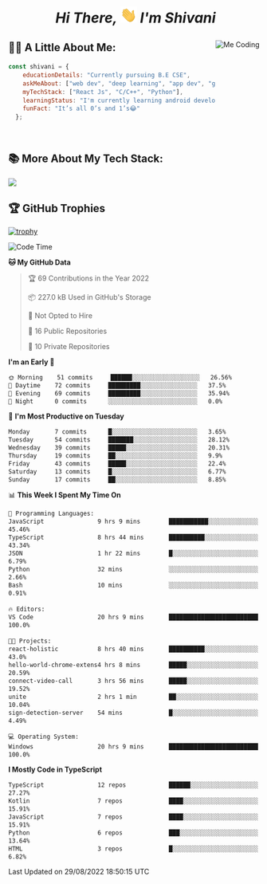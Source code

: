 # <p align="center">️ _Hi There, <img src="https://raw.githubusercontent.com/SanjayDevTech/SanjayDevTech/master/assets/wave.gif" alt="waving hand" width="33px"> I'm Shivani_</p>

<img align="right" alt="Me Coding" height="200" src="https://media.giphy.com/media/L1R1tvI9svkIWwpVYr/giphy.gif">

## 👩‍💻 **A Little About Me:**
```jsx
const shivani = {
    educationDetails: "Currently pursuing B.E CSE",
    askMeAbout: ["web dev", "deep learning", "app dev", "gardening"],
    myTechStack: ["React Js", "C/C++", "Python"],
    learningStatus: "I'm currently learning android development",
    funFact: "It’s all 0’s and 1’s😂"
  };
```

<br/>

## 📚 **More About My Tech Stack:**

   <img align="center" src="https://github-readme-stats.vercel.app/api/top-langs/?username=shivu-srk&layout=compact&theme=vue-dark"/>
   <br/>
   
## 🏆 GitHub Trophies

[![trophy](https://github-profile-trophy.vercel.app/?username=shivu-srk&theme=nord&column=7)](https://github.com/ryo-ma/github-profile-trophy)

<!--START_SECTION:waka-->
![Code Time](http://img.shields.io/badge/Code%20Time-275%20hrs%2050%20mins-blue)

**🐱 My GitHub Data** 

> 🏆 69 Contributions in the Year 2022
 > 
> 📦 227.0 kB Used in GitHub's Storage 
 > 
> 🚫 Not Opted to Hire
 > 
> 📜 16 Public Repositories 
 > 
> 🔑 10 Private Repositories  
 > 
**I'm an Early 🐤** 

```text
🌞 Morning    51 commits     ██████░░░░░░░░░░░░░░░░░░░   26.56% 
🌆 Daytime    72 commits     █████████░░░░░░░░░░░░░░░░   37.5% 
🌃 Evening    69 commits     █████████░░░░░░░░░░░░░░░░   35.94% 
🌙 Night      0 commits      ░░░░░░░░░░░░░░░░░░░░░░░░░   0.0%

```
📅 **I'm Most Productive on Tuesday** 

```text
Monday       7 commits      █░░░░░░░░░░░░░░░░░░░░░░░░   3.65% 
Tuesday      54 commits     ███████░░░░░░░░░░░░░░░░░░   28.12% 
Wednesday    39 commits     █████░░░░░░░░░░░░░░░░░░░░   20.31% 
Thursday     19 commits     ██░░░░░░░░░░░░░░░░░░░░░░░   9.9% 
Friday       43 commits     █████░░░░░░░░░░░░░░░░░░░░   22.4% 
Saturday     13 commits     █░░░░░░░░░░░░░░░░░░░░░░░░   6.77% 
Sunday       17 commits     ██░░░░░░░░░░░░░░░░░░░░░░░   8.85%

```


📊 **This Week I Spent My Time On** 

```text
💬 Programming Languages: 
JavaScript               9 hrs 9 mins        ███████████░░░░░░░░░░░░░░   45.46% 
TypeScript               8 hrs 44 mins       ██████████░░░░░░░░░░░░░░░   43.34% 
JSON                     1 hr 22 mins        █░░░░░░░░░░░░░░░░░░░░░░░░   6.79% 
Python                   32 mins             ░░░░░░░░░░░░░░░░░░░░░░░░░   2.66% 
Bash                     10 mins             ░░░░░░░░░░░░░░░░░░░░░░░░░   0.91%

🔥 Editors: 
VS Code                  20 hrs 9 mins       █████████████████████████   100.0%

🐱‍💻 Projects: 
react-holistic           8 hrs 40 mins       ██████████░░░░░░░░░░░░░░░   43.0% 
hello-world-chrome-extens4 hrs 8 mins        █████░░░░░░░░░░░░░░░░░░░░   20.59% 
connect-video-call       3 hrs 56 mins       █████░░░░░░░░░░░░░░░░░░░░   19.52% 
unite                    2 hrs 1 min         ██░░░░░░░░░░░░░░░░░░░░░░░   10.04% 
sign-detection-server    54 mins             █░░░░░░░░░░░░░░░░░░░░░░░░   4.49%

💻 Operating System: 
Windows                  20 hrs 9 mins       █████████████████████████   100.0%

```

**I Mostly Code in TypeScript** 

```text
TypeScript               12 repos            ██████░░░░░░░░░░░░░░░░░░░   27.27% 
Kotlin                   7 repos             ████░░░░░░░░░░░░░░░░░░░░░   15.91% 
JavaScript               7 repos             ████░░░░░░░░░░░░░░░░░░░░░   15.91% 
Python                   6 repos             ███░░░░░░░░░░░░░░░░░░░░░░   13.64% 
HTML                     3 repos             █░░░░░░░░░░░░░░░░░░░░░░░░   6.82%

```



 Last Updated on 29/08/2022 18:50:15 UTC
<!--END_SECTION:waka-->
